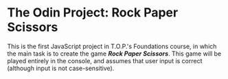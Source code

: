 # The Odin Project: Rock Paper Scissors

This is the first JavaScript project in T.O.P.'s Foundations course, in which the main task is to create the game **_Rock Paper Scissors_**. This game will be played entirely in the console, and assumes that user input is correct (although input is not case-sensitive).
